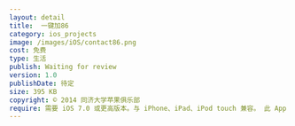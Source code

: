 ```yaml
---
layout: detail
title:  一键加86
category: ios_projects
image: /images/iOS/contact86.png 
cost: 免费
type: 生活
publish: Waiting for review
version: 1.0
publishDate: 待定
size: 395 KB
copyright: © 2014 同济大学苹果俱乐部
require: 需要 iOS 7.0 或更高版本。与 iPhone、iPad、iPod touch 兼容。 此 App 已针对 iPhone 5 进行优化。 
---
```


